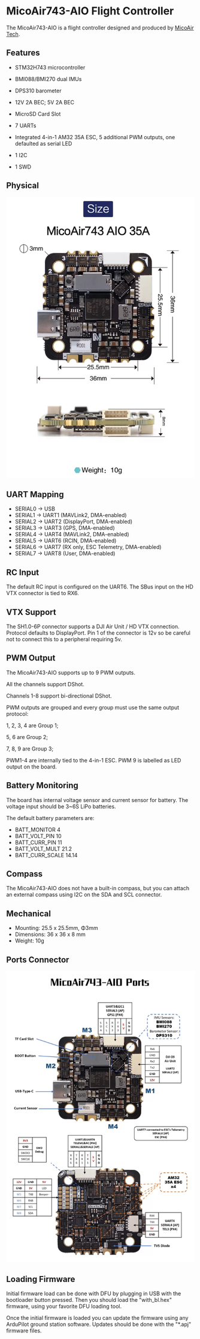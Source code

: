 # MicoAir743-AIO Flight Controller

The MicoAir743-AIO is a flight controller designed and produced by [MicoAir Tech](http://micoair.com/).

## Features

 - STM32H743 microcontroller
 - BMI088/BMI270 dual IMUs
 - DPS310 barometer
 - 12V 2A BEC; 5V 2A BEC
 - MicroSD Card Slot
 - 7 UARTs
 - Integrated 4-in-1 AM32 35A ESC, 5 additional PWM outputs, one defaulted as serial LED

 - 1 I2C
 - 1 SWD

## Physical

![MicoAir H743 AIO Physical Size](MicoAir743-AIO_Physical_Size.jpg)

## UART Mapping

 - SERIAL0 -> USB
 - SERIAL1 -> UART1 (MAVLink2, DMA-enabled)
 - SERIAL2 -> UART2 (DisplayPort, DMA-enabled)
 - SERIAL3 -> UART3 (GPS, DMA-enabled)
 - SERIAL4 -> UART4 (MAVLink2, DMA-enabled)
 - SERIAL5 -> UART6 (RCIN, DMA-enabled)
 - SERIAL6 -> UART7 (RX only, ESC Telemetry, DMA-enabled)
 - SERIAL7 -> UART8 (User, DMA-enabled)

## RC Input

The default RC input is configured on the UART6. The SBus input on the HD VTX connector is tied to RX6.


## VTX Support

The SH1.0-6P connector supports a DJI Air Unit / HD VTX connection. Protocol defaults to DisplayPort. Pin 1 of the connector is 12v so be careful not to connect this to a peripheral requiring 5v.

## PWM Output

The MicoAir743-AIO supports up to 9 PWM outputs.

All the channels support DShot.

Channels 1-8 support bi-directional DShot.

PWM outputs are grouped and every group must use the same output protocol:

1, 2, 3, 4 are Group 1;

5, 6 are Group 2;

7, 8, 9 are Group 3;

PWM1-4 are internally tied to the 4-in-1 ESC. PWM 9 is labelled as LED output on the board.
## Battery Monitoring

The board has internal voltage sensor and current sensor for battery.
The voltage input should be 3~6S LiPo batteries.

The default battery parameters are:

 - BATT_MONITOR 4
 - BATT_VOLT_PIN 10
 - BATT_CURR_PIN 11
 - BATT_VOLT_MULT 21.2
 - BATT_CURR_SCALE 14.14

## Compass

The MicoAir743-AIO does not have a built-in compass, but you can attach an external compass using I2C on the SDA and SCL connector.

## Mechanical

 - Mounting: 25.5 x 25.5mm, Φ3mm
 - Dimensions: 36 x 36 x 8 mm
 - Weight: 10g

## Ports Connector

![MicoAir H743 AIO Ports Connection](MicoAir743-AIO_Ports_Connection.jpg)

## Loading Firmware

Initial firmware load can be done with DFU by plugging in USB with the bootloader button pressed. Then you should load the "with_bl.hex" firmware, using your favorite DFU loading tool.

Once the initial firmware is loaded you can update the firmware using any ArduPilot ground station software. Updates should be done with the "*.apj" firmware files.
